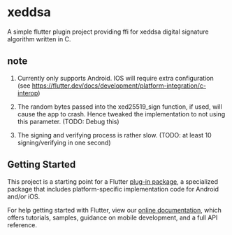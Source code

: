 # xeddsa

A simple flutter plugin project providing ffi for xeddsa digital signature algorithm written in C.

## note

1. Currently only supports Android. IOS will require extra configuration (see https://flutter.dev/docs/development/platform-integration/c-interop)

2. The random bytes passed into the xed25519_sign function, if used, will cause the app to crash. Hence tweaked the implementation to not using this parameter. (TODO: Debug this)

3. The signing and verifying process is rather slow. (TODO: at least 10 signing/verifying in one second) 

## Getting Started

This project is a starting point for a Flutter
[plug-in package](https://flutter.dev/developing-packages/),
a specialized package that includes platform-specific implementation code for
Android and/or iOS.

For help getting started with Flutter, view our 
[online documentation](https://flutter.dev/docs), which offers tutorials, 
samples, guidance on mobile development, and a full API reference.
